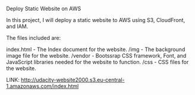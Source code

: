 Deploy Static Website on AWS

In this project, I will deploy a static website to AWS using S3, CloudFront, and IAM.

The files included are: 

index.html - The Index document for the website.
/img - The background image file for the website.
/vendor - Bootssrap CSS framework, Font, and JavaScript libraries needed for the website to function.
/css - CSS files for the website.


LINK:
http://udacity-website2000.s3.eu-central-1.amazonaws.com/index.html
